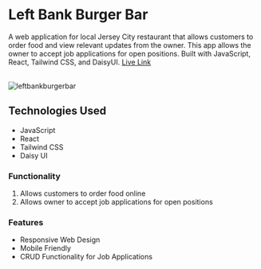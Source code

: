 # Left Bank Burger Bar

A web application for local Jersey City restaurant that allows customers to order food and view relevant updates from the owner. This app allows the owner to accept job applications for open positions. Built with JavaScript, React, Tailwind CSS, and DaisyUI. [Live Link](https://lbburgerbar.netlify.app/)<br/>
<br/>

![leftbankburgerbar](https://raw.githubusercontent.com/joshuakellyeng/lbbb-frontend/main/src/assets/left-bank.png)<br/>

## Technologies Used

- JavaScript
- React
- Tailwind CSS
- Daisy UI

### Functionality

1. Allows customers to order food online
2. Allows owner to accept job applications for open positions

### Features

- Responsive Web Design
- Mobile Friendly
- CRUD Functionality for Job Applications
